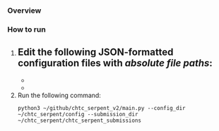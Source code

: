 ### Overview

### How to run
1. Edit the following JSON-formatted configuration files with _absolute file paths_:
	-
	-
	-
2. Run the following command:
	```
	python3 ~/github/chtc_serpent_v2/main.py --config_dir ~/chtc_serpent/config --submission_dir ~/chtc_serpent/chtc_serpent_submissions
	```
